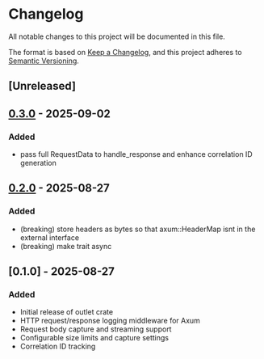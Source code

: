 # Changelog

All notable changes to this project will be documented in this file.

The format is based on [Keep a Changelog](https://keepachangelog.com/en/1.0.0/),
and this project adheres to [Semantic Versioning](https://semver.org/spec/v2.0.0.html).

## [Unreleased]

## [0.3.0](https://github.com/doublewordai/outlet/compare/v0.2.0...v0.3.0) - 2025-09-02

### Added

- pass full RequestData to handle_response and enhance correlation ID generation

## [0.2.0](https://github.com/doublewordai/outlet/compare/v0.1.0...v0.2.0) - 2025-08-27

### Added

- (breaking) store headers as bytes so that axum::HeaderMap isnt in the external interface
- (breaking) make trait async

## [0.1.0] - 2025-08-27

### Added
- Initial release of outlet crate
- HTTP request/response logging middleware for Axum
- Request body capture and streaming support
- Configurable size limits and capture settings
- Correlation ID tracking